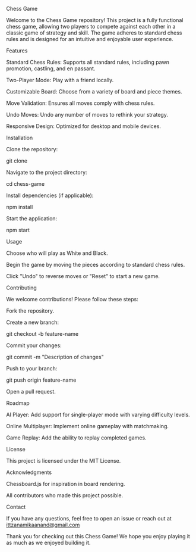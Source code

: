 Chess Game

Welcome to the Chess Game repository! This project is a fully functional chess game, allowing two players to compete against each other in a classic game of strategy and skill. The game adheres to standard chess rules and is designed for an intuitive and enjoyable user experience.

Features

Standard Chess Rules: Supports all standard rules, including pawn promotion, castling, and en passant.

Two-Player Mode: Play with a friend locally.

Customizable Board: Choose from a variety of board and piece themes.

Move Validation: Ensures all moves comply with chess rules.

Undo Moves: Undo any number of moves to rethink your strategy.

Responsive Design: Optimized for desktop and mobile devices.

Installation

Clone the repository:

git clone 

Navigate to the project directory:

cd chess-game

Install dependencies (if applicable):

npm install

Start the application:

npm start

Usage



Choose who will play as White and Black.

Begin the game by moving the pieces according to standard chess rules.

Click "Undo" to reverse moves or "Reset" to start a new game.

Contributing

We welcome contributions! Please follow these steps:

Fork the repository.

Create a new branch:

git checkout -b feature-name

Commit your changes:

git commit -m "Description of changes"

Push to your branch:

git push origin feature-name

Open a pull request.

Roadmap

AI Player: Add support for single-player mode with varying difficulty levels.

Online Multiplayer: Implement online gameplay with matchmaking.

Game Replay: Add the ability to replay completed games.

License

This project is licensed under the MIT License.

Acknowledgments

Chessboard.js for inspiration in board rendering.

All contributors who made this project possible.

Contact

If you have any questions, feel free to open an issue or reach out at ittzanamikaanand@gmail.com

Thank you for checking out this Chess Game! We hope you enjoy playing it as much as we enjoyed building it.
